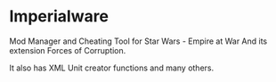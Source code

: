 # Imperialware
Mod Manager and Cheating Tool for Star Wars - Empire at War
And its extension Forces of Corruption.

It also has XML Unit creator functions and many others.

